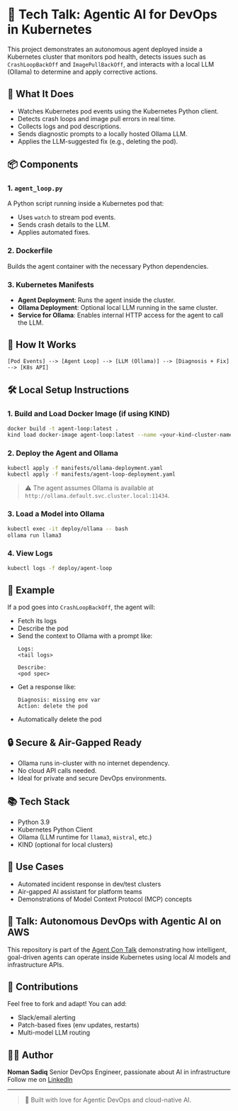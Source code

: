 # 🧠 Tech Talk: Agentic AI for DevOps in Kubernetes

This project demonstrates an autonomous agent deployed inside a Kubernetes cluster that monitors pod health, detects issues such as `CrashLoopBackOff` and `ImagePullBackOff`, and interacts with a local LLM (Ollama) to determine and apply corrective actions.

## 🚀 What It Does

- Watches Kubernetes pod events using the Kubernetes Python client.
- Detects crash loops and image pull errors in real time.
- Collects logs and pod descriptions.
- Sends diagnostic prompts to a locally hosted Ollama LLM.
- Applies the LLM-suggested fix (e.g., deleting the pod).

## 📦 Components

### 1. `agent_loop.py`
A Python script running inside a Kubernetes pod that:
- Uses `watch` to stream pod events.
- Sends crash details to the LLM.
- Applies automated fixes.

### 2. Dockerfile
Builds the agent container with the necessary Python dependencies.

### 3. Kubernetes Manifests
- **Agent Deployment**: Runs the agent inside the cluster.
- **Ollama Deployment**: Optional local LLM running in the same cluster.
- **Service for Ollama**: Enables internal HTTP access for the agent to call the LLM.

## 🧠 How It Works

```
[Pod Events] --> [Agent Loop] --> [LLM (Ollama)] --> [Diagnosis + Fix] --> [K8s API]
```

## 🛠️ Local Setup Instructions

### 1. Build and Load Docker Image (if using KIND)

```bash
docker build -t agent-loop:latest .
kind load docker-image agent-loop:latest --name <your-kind-cluster-name>
```

### 2. Deploy the Agent and Ollama

```bash
kubectl apply -f manifests/ollama-deployment.yaml
kubectl apply -f manifests/agent-loop-deployment.yaml
```

> ⚠️ The agent assumes Ollama is available at `http://ollama.default.svc.cluster.local:11434`.

### 3. Load a Model into Ollama

```bash
kubectl exec -it deploy/ollama -- bash
ollama run llama3
```

### 4. View Logs

```bash
kubectl logs -f deploy/agent-loop
```

## 🧪 Example

If a pod goes into `CrashLoopBackOff`, the agent will:

- Fetch its logs
- Describe the pod
- Send the context to Ollama with a prompt like:
  ```
  Logs:
  <tail logs>

  Describe:
  <pod spec>
  ```
- Get a response like:
  ```
  Diagnosis: missing env var
  Action: delete the pod
  ```
- Automatically delete the pod

## 🔒 Secure & Air-Gapped Ready

- Ollama runs in-cluster with no internet dependency.
- No cloud API calls needed.
- Ideal for private and secure DevOps environments.

## 📚 Tech Stack

- Python 3.9
- Kubernetes Python Client
- Ollama (LLM runtime for `llama3`, `mistral`, etc.)
- KIND (optional for local clusters)

## 📎 Use Cases

- Automated incident response in dev/test clusters
- Air-gapped AI assistant for platform teams
- Demonstrations of Model Context Protocol (MCP) concepts

## 📢 Talk: Autonomous DevOps with Agentic AI on AWS

This repository is part of the [Agent Con Talk](https://agentcon.io) demonstrating how intelligent, goal-driven agents can operate inside Kubernetes using local AI models and infrastructure APIs.

## 🤝 Contributions

Feel free to fork and adapt! You can add:
- Slack/email alerting
- Patch-based fixes (env updates, restarts)
- Multi-model LLM routing

## 🧑‍💻 Author

**Noman Sadiq**
Senior DevOps Engineer, passionate about AI in infrastructure
Follow me on [LinkedIn](https://linkedin.com/in/nomansadiq)

---

> 🤖 Built with love for Agentic DevOps and cloud-native AI.